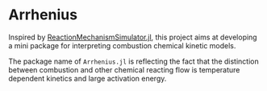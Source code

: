 # Arrhenius

Inspired by [ReactionMechanismSimulator.jl](https://github.com/ReactionMechanismGenerator/ReactionMechanismSimulator.jl), this project aims at developing a mini package for interpreting combustion chemical kinetic models.

The package name of `Arrhenius.jl` is reflecting the fact that the distinction between combustion and other chemical reacting flow is temperature dependent kinetics and large activation energy.
